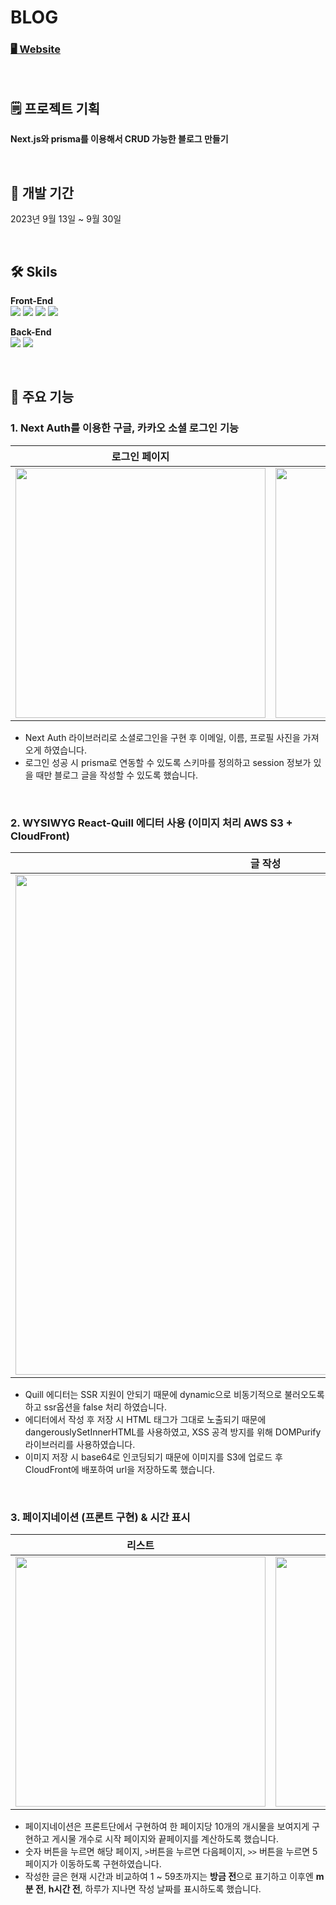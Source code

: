 # BLOG

### <a href="https://myblogapp-dev.vercel.app/">🖥️ Website</a>

<br />

## 🗒️ 프로젝트 기획
**Next.js와 prisma를 이용해서 CRUD 가능한 블로그 만들기**

 <br />

## 📅 개발 기간
2023년 9월 13일 ~ 9월 30일

<br />

## 🛠 Skils
****Front-End**** <br />
<img src="https://img.shields.io/badge/next.js-000000?style=for-the-badge&logo=nextdotjs&logoColor=white"/>
<img src="https://img.shields.io/badge/Scss-CC6699?style=for-the-badge&logo=Sass&logoColor=white"/>
<img src="https://img.shields.io/badge/typescript-3178C6?style=for-the-badge&logo=typescript&logoColor=white"/>
<img src="https://img.shields.io/badge/amazon s3-569A31?style=for-the-badge&logo=amazons3&logoColor=white"/>


****Back-End**** <br />
<img src="https://img.shields.io/badge/MongoDB-47A248?style=for-the-badge&logo=MongoDB&logoColor=white"/>
<img src="https://img.shields.io/badge/prisma-2D3748?style=for-the-badge&logo=prisma&logoColor=white"/>

<br />

## 📌 주요 기능
### 1. Next Auth를 이용한 구글, 카카오 소셜 로그인 기능

|로그인 페이지|구글 로그인|
|------|------|
|<img src="https://github.com/ji-silver/Blog/assets/59919953/f631725b-b07c-45b2-98c9-aff3bd482193" width="400" height="auto"/>|<img src="https://github.com/ji-silver/Blog/assets/59919953/c2affbfc-e87a-4785-9e01-4ea025cf2634" width="400" height="auto"/>|

- Next Auth 라이브러리로 소셜로그인을 구현 후 이메일, 이름, 프로필 사진을 가져오게 하였습니다.
- 로그인 성공 시 prisma로 연동할 수 있도록 스키마를 정의하고 session 정보가 있을 때만 블로그 글을 작성할 수 있도록 했습니다.

<br />


### 2. WYSIWYG React-Quill 에디터 사용  (이미지 처리 AWS S3 + CloudFront)

|글 작성|
|------|
|<img src="https://github.com/ji-silver/Blog/assets/59919953/2049c8f6-9f21-452a-abeb-6892f033373c" width="800" height="auto"/>|

- Quill 에디터는 SSR 지원이 안되기 때문에 dynamic으로 비동기적으로 불러오도록 하고 ssr옵션을 false 처리 하였습니다.
- 에디터에서 작성 후 저장 시 HTML 태그가 그대로 노출되기 때문에 dangerouslySetInnerHTML를 사용하였고, XSS 공격 방지를 위해 DOMPurify 라이브러리를 사용하였습니다.
- 이미지 저장 시 base64로 인코딩되기 때문에 이미지를 S3에 업로드 후 CloudFront에 배포하여 url을 저장하도록 했습니다.

<br />

### 3. 페이지네이션 (프론트 구현) & 시간 표시

|리스트|리스트|
|------|------|
|<img src="https://github.com/ji-silver/Blog/assets/59919953/3cdc3b2c-6e4b-4a27-8d64-3f0dd4404e2e" width="400" height="auto"/>|<img src="https://github.com/ji-silver/Blog/assets/59919953/6af5ea56-b6e5-42ab-865e-eefa1c05b7d8" width="400" height="auto"/>|

- 페이지네이션은 프론트단에서 구현하여 한 페이지당 10개의 개시물을 보여지게 구현하고 게시물 개수로 시작 페이지와 끝페이지를 계산하도록 했습니다.
- 숫자 버튼을 누르면 해당 페이지, `>`버튼을 누르면 다음페이지, `>>` 버튼을 누르면 5페이지가 이동하도록 구현하였습니다.
- 작성한 글은 현재 시간과 비교하여 1 ~ 59초까지는 **방금 전**으로 표기하고 이후엔 **m분 전**, **h시간 전**, 하루가 지나면 작성 날짜를 표시하도록 했습니다.

<br />

